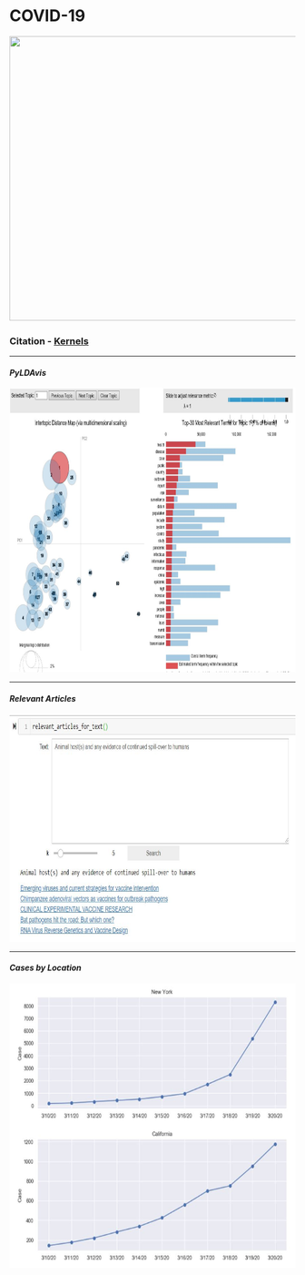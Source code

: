 # COVID-19
<p> 
  <img width="1000" height="500" src="https://images.idgesg.net/images/article/2020/03/coronavirus_lab-research_analytics_by-da-kuk-getty-100835287-large.jpg">
</p>

### __Citation__ - [Kernels](https://www.kaggle.com/allen-institute-for-ai/CORD-19-research-challenge/kernels)

---  
#### _PyLDAvis_  
<p> 
  <img width="1000" height="500" src="pyLDAvis.JPG">
</p>

---
#### _Relevant Articles_
<p align="center">
  <img width="800" height="400" src="relevant.JPG">
</p>

---
#### _Cases by Location_
<p align="center">
  <img width="700" height="500" src="location.JPG">
</p>
